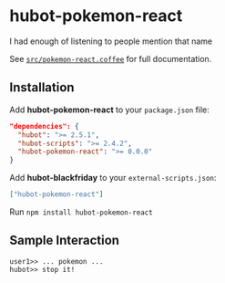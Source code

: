 # hubot-pokemon-react
I had enough of listening to people mention that name

See [`src/pokemon-react.coffee`](src/pokemon-react.coffee) for full documentation.

## Installation

Add **hubot-pokemon-react** to your `package.json` file:

```json
"dependencies": {
  "hubot": ">= 2.5.1",
  "hubot-scripts": ">= 2.4.2",
  "hubot-pokemon-react": ">= 0.0.0"
}
```

Add **hubot-blackfriday** to your `external-scripts.json`:

```json
["hubot-pokemon-react"]
```

Run `npm install hubot-pokemon-react`

## Sample Interaction

```
user1>> ... pokemon ...
hubot>> stop it!
```